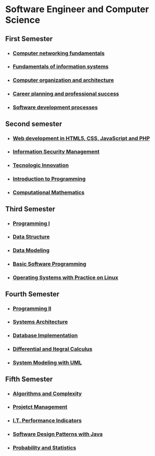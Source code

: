 # Software Engineer and Computer Science

## First Semester

- ### [Computer networking fundamentals]()
- ### [Fundamentals of information systems]()
- ### [Computer organization and architecture]()
- ### [Career planning and professional success]()
- ### [Software development processes]()

## Second semester

- ### [Web development in HTML5, CSS, JavaScript and PHP]()
- ### [Information Security Management]()
- ### [Tecnologic Innovation]()
- ### [Introduction to Programming]()
- ### [Computational Mathematics]()

## Third Semester

- ### [Programming I](https://github.com/douglasmatosdev/software_engineer/tree/main/third_semester/programming_i)
- ### [Data Structure](https://github.com/douglasmatosdev/software_engineer/tree/main/third_semester/data_structure)
- ### [Data Modeling](https://github.com/douglasmatosdev/software_engineer/tree/main/third_semester/data_modeling)
- ### [Basic Software Programming](https://github.com/douglasmatosdev/software_engineer/tree/main/third_semester/basic_software_programming)
- ### [Operating Systems with Practice on Linux](https://github.com/douglasmatosdev/software_engineer/tree/main/third_semester/operating_systems_with_pratice_on_linux)

## Fourth Semester

- ### [Programming II](https://github.com/douglasmatosdev/software_engineer/tree/main/fourth_semester/programming_ii)
- ### [Systems Architecture](https://github.com/douglasmatosdev/software_engineer/tree/main/fourth_semester/systems_architecture)
- ### [Database Implementation](https://github.com/douglasmatosdev/software_engineer/tree/main/fourth_semester/database_implementation)

- ### [Differential and Itegral Calculus](https://github.com/douglasmatosdev/software_engineer/tree/main/fourth_semester/differential_and_integral_calculus)

- ### [System Modeling with UML](https://github.com/douglasmatosdev/software_engineer/tree/main/fourth_semester/system_modeling_with_uml)

## Fifth Semester

- ### [Algorithms and Complexity](https://github.com/douglasmatosdev/software_engineer/tree/main/fifth_semester/algorithms_and_complexity)
- ### [Projetct Management]()
- ### [I.T. Performance Indicators ]()
- ### [Software Design Patterns with Java](https://github.com/douglasmatosdev/software_engineer/tree/main/fifth_semester/software_design_patterns_with_java)
- ### [Probability and Statistics](https://github.com/douglasmatosdev/software_engineer/tree/main/fifth_semester/probability_and_statistics)
